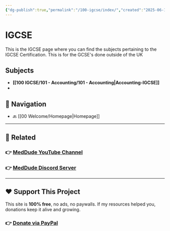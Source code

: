 ```yaml
---
{"dg-publish":true,"permalink":"/100-igcse/index/","created":"2025-06-14T07:59:02.610+03:00","updated":"2025-06-30T06:46:38.644+03:00"}
---
```


# IGCSE 

This is the IGCSE page where you can find the subjects pertaining to the IGCSE Certification. This is for the GCSE's done outside of the UK

## Subjects

- **[[100 IGCSE/101 - Accounting/101 - Accounting\|Accounting-IGCSE]]**
- 


## 🧭 Navigation

- 🔙 [[00 Welcome/Homepage\|Homepage]]

---

## 🔗 Related

### 👉 [MedDude YouTube Channel](https://www.youtube.com/@MedDudee)
### 👉 [MedDude Discord Server](https://discord.com/invite/gQw6Smx8nX)

--- 
## ❤️ Support This Project

This site is **100% free**, no ads, no paywalls. If my resources helped you, donations keep it alive and growing.  
### 👉 **[Donate via PayPal](https://www.paypal.com/donate/?hosted_button_id=S5N6JJWSWU8MQ)**  
